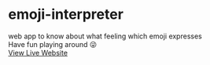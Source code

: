 # emoji-interpreter
web app to know about what feeling which emoji expresses
<br>
Have fun playing around 😜
<br>
<a href="https://fun-emoji-game.netlify.app/">View Live Website</a>
